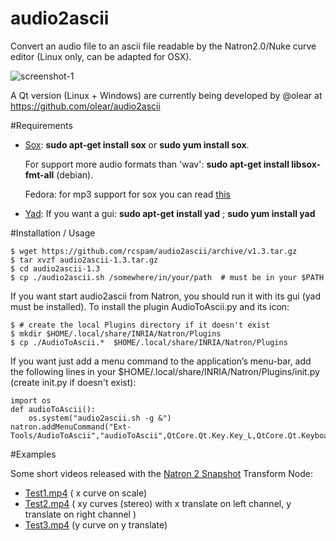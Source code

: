 # audio2ascii

 Convert an audio file to an ascii file readable by the Natron2.0/Nuke curve editor (Linux only, can be adapted for OSX).
 
 ![screenshot-1](https://cloud.githubusercontent.com/assets/10021906/8510744/7c5516fc-22f8-11e5-973f-3f4599b0d2e0.png)

 A Qt version (Linux + Windows) are currently being developed by @olear at https://github.com/olear/audio2ascii

#Requirements

 * [Sox](http://sox.sourceforge.net/): **sudo apt-get install sox** or  **sudo yum install sox**.

    For support more audio formats than 'wav': **sudo apt-get install libsox-fmt-all** (debian).

    Fedora: for mp3 support for sox you can read [this](https://unix.stackexchange.com/questions/98524/sox-returns-an-error-when-i-try-to-handle-mp3-files)

 * [Yad](http://sourceforge.net/projects/yad-dialog): If you want a gui: **sudo apt-get install yad** ; **sudo yum install yad**

#Installation / Usage

```
$ wget https://github.com/rcspam/audio2ascii/archive/v1.3.tar.gz
$ tar xvzf audio2ascii-1.3.tar.gz
$ cd audio2ascii-1.3
$ cp ./audio2ascii.sh /somewhere/in/your/path  # must be in your $PATH
```
If you want start audio2ascii from Natron, you should run it with its gui (yad must be installed). To install the plugin AudioToAscii.py and its icon:
```
$ # create the local Plugins directory if it doesn't exist
$ mkdir $HOME/.local/share/INRIA/Natron/Plugins
$ cp ./AudioToAscii.*  $HOME/.local/share/INRIA/Natron/Plugins
```
If you want just add a menu command to the application’s menu-bar, add the following lines in your $HOME/.local/share/INRIA/Natron/Plugins/init.py (create init.py if doesn't exist):

```
import os
def audioToAscii():
    os.system("audio2ascii.sh -g &")
natron.addMenuCommand("Ext-Tools/AudioToAscii","audioToAscii",QtCore.Qt.Key.Key_L,QtCore.Qt.KeyboardModifier.ShiftModifier)
```

#Examples

Some short videos released with the [Natron 2 Snapshot](http://sourceforge.net/projects/natron/files/snapshots/) Transform Node:

* [Test1.mp4](https://dl.dropboxusercontent.com/u/2677320/test1.mp4) ( x curve on scale)
* [Test2.mp4](https://dl.dropboxusercontent.com/u/2677320/test2.mp4) ( xy curves (stereo) with x translate on left channel,  y translate on right channel )
* [Test3.mp4](https://dl.dropboxusercontent.com/u/2677320/test3.mp4) (y curve on y translate)
